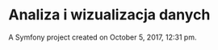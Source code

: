 Analiza i wizualizacja danych
==============

A Symfony project created on October 5, 2017, 12:31 pm.

